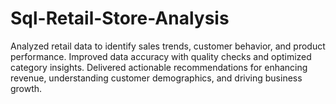 # Sql-Retail-Store-Analysis

Analyzed retail data to identify sales trends, customer behavior, and product performance. Improved data accuracy with quality checks and optimized category insights. Delivered actionable recommendations for enhancing revenue, understanding customer demographics, and driving business growth.

